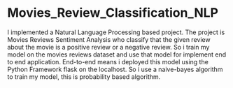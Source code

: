 # Movies_Review_Classification_NLP

I implemented a Natural Language Processing based project. The project is Movies Reviews Sentiment Analysis who classify that the given review about the movie is a positive review or a negative review. So i train my model on the movies reviews dataset and use that model for implement end to end application. End-to-end means i deployed this model using the Python Framework flask on the localhost. So i use a naive-bayes algorithm to train my model, this is probability based algorithm.
